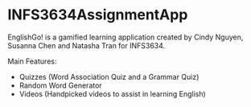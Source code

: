 # INFS3634AssignmentApp
EnglishGo! is a gamified learning application created by Cindy Nguyen, Susanna Chen and Natasha Tran for INFS3634.

Main Features:
- Quizzes (Word Association Quiz and a Grammar Quiz)
- Random Word Generator
- Videos (Handpicked videos to assist in learning English)
